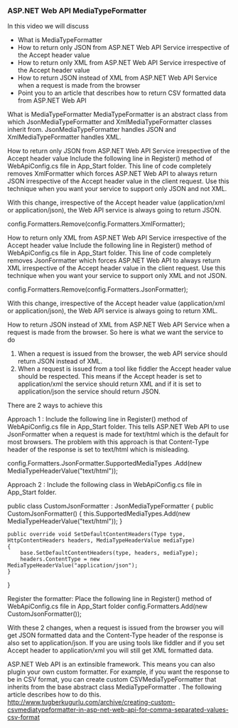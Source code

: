 ### ASP.NET Web API MediaTypeFormatter

In this video we will discuss

   - What is MediaTypeFormatter
   - How to return only JSON from ASP.NET Web API Service irrespective of the Accept header value
   - How to return only XML from ASP.NET Web API Service irrespective of the Accept header value
   - How to return JSON instead of XML from ASP.NET Web API Service when a request is made from the browser
   - Point you to an article that describes how to return CSV formatted data from ASP.NET Web API


What is MediaTypeFormatter
MediaTypeFormatter is an abstract class from which JsonMediaTypeFormatter and XmlMediaTypeFormatter classes inherit from. JsonMediaTypeFormatter handles JSON and XmlMediaTypeFormatter handles XML.

How to return only JSON from ASP.NET Web API Service irrespective of the Accept header value
Include the following line in Register() method of WebApiConfig.cs file in App_Start folder. This line of code completely removes XmlFormatter which forces ASP.NET Web API to always return JSON irrespective of the Accept header value in the client request. Use this technique when you want your service to support only JSON and not XML. 

With this change, irrespective of the Accept header value (application/xml or application/json), the Web API service is always going to return JSON.

config.Formatters.Remove(config.Formatters.XmlFormatter);

How to return only XML from ASP.NET Web API Service irrespective of the Accept header value
Include the following line in Register() method of WebApiConfig.cs file in App_Start folder. This line of code completely removes JsonFormatter which forces ASP.NET Web API to always return XML irrespective of the Accept header value in the client request. Use this technique when you want your service to support only XML and not JSON.

config.Formatters.Remove(config.Formatters.JsonFormatter);

With this change, irrespective of the Accept header value (application/xml or application/json), the Web API service is always going to return XML.

How to return JSON instead of XML from ASP.NET Web API Service when a request is made from the browser. 
So here is what we want the service to do
1. When a request is issued from the browser, the web API service should return JSON instead of XML. 
2. When a request is issued from a tool like fiddler the Accept header value should be respected. This means if the Accept header is set to application/xml the service should return XML and if it is set to application/json the service should return JSON.

There are 2 ways to achieve this

Approach 1 : Include the following line in Register() method of WebApiConfig.cs file in App_Start folder. This tells ASP.NET Web API to use JsonFormatter when a request is made for text/html which is the default for most browsers. The problem with this approach is that Content-Type header of the response is set to text/html which is misleading.

config.Formatters.JsonFormatter.SupportedMediaTypes
    .Add(new MediaTypeHeaderValue("text/html"));

Approach 2 : Include the following class in WebApiConfig.cs file in App_Start folder. 

public class CustomJsonFormatter : JsonMediaTypeFormatter
{
    public CustomJsonFormatter()
    {
        this.SupportedMediaTypes.Add(new MediaTypeHeaderValue("text/html"));
    }

    public override void SetDefaultContentHeaders(Type type, HttpContentHeaders headers, MediaTypeHeaderValue mediaType)
    {
        base.SetDefaultContentHeaders(type, headers, mediaType);
        headers.ContentType = new MediaTypeHeaderValue("application/json");
    }
}

Register the formatter: Place the following line in Register() method of WebApiConfig.cs file in App_Start folder
config.Formatters.Add(new CustomJsonFormatter());

With these 2 changes, when a request is issued from the browser you will get JSON formatted data and the Content-Type header of the response is also set to application/json. If you are using tools like fiddler and if you set Accept header to application/xml you will still get XML formatted data.

ASP.NET Web API is an extinsible framework. This means you can also plugin your own custom formatter. For example, if you want the response to be in CSV format, you can create custom CSVMediaTypeFormatter that inherits from the base abstract class MediaTypeFormatter . The following article describes how to do this.
http://www.tugberkugurlu.com/archive/creating-custom-csvmediatypeformatter-in-asp-net-web-api-for-comma-separated-values-csv-format
